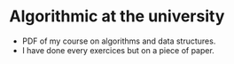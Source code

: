 # Algorithmic at the university

* PDF of my course on algorithms and data structures.
* I have done every exercices but on a piece of paper.
